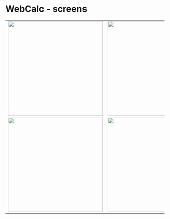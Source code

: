 # WebCalc - screens
<table>
<tr>
    <td>
      <img width=300 src="https://github.com/SergeyDavidovich/WebCalc/blob/master/WebCalc/wwwroot/assets/images/screen1.jpg">
    </td>
    <td>
      <img width=300 src="https://github.com/SergeyDavidovich/WebCalc/blob/master/WebCalc/wwwroot/assets/images/screen2.jpg">
    </td>
  </tr> 
  <tr>
    <td>
      <img width=300 src="https://github.com/SergeyDavidovich/WebCalc/blob/master/WebCalc/wwwroot/assets/images/screen3.jpg">
    </td>
    <td>
      <img width=300 src="https://github.com/SergeyDavidovich/WebCalc/blob/master/WebCalc/wwwroot/assets/images/screen4.jpg">
    </td>
</table>
